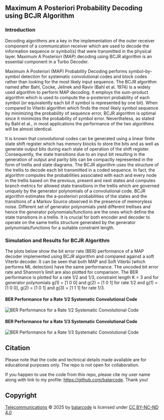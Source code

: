 ## Maximum A Posteriori Probability Decoding using BCJR Algorithm

### Introduction

Decoding algorithms are a key in the implementation of the outer receiver component of a communication receiver which are used to decode the information sequence or symbol(s) that were transmitted in the physical layer. Maximum A Posteriori (MAP) decoding using BCJR algorithm is an essential component in a Turbo Decoder.

Maximum A Posteriori (MAP) Probability Decoding performs symbol-by-symbol detection for systematic convolutional codes and block codes rather than looking for the most likely input sequence. The BCJR algorithm named after Bahl, Cocke, Jelinek and Raviv (Bahl et al. 1974) is a widely used algorithm to perform MAP decoding. It employs the sum-product algorithm which is used to compute the a-posteriori probability of each symbol (or equivalently each bit if symbol is represented by one bit). When compared to Viterbi algorithm which finds the most likely symbol sequence by minimizing the probability of sequence error, BCJR algorithm is optimal since it minimizes the probability of symbol error. Nevertheless, as stated by Bahl et al., in most applications the performance of the two algorithms will be almost identical.

It is known that convolutional codes can be generated using a linear finite state shift register which has memory blocks to store the bits and as well as generate output bits during each state of operation of the shift register. Consequently, the state transitions due to an input bit resulting in the generation of output and parity bits can be compactly represented in the form of trellis and state diagrams. The BCJR algorithm uses the structure of the trellis to decode each bit transmitted in a coded sequence. In fact, the algorithm computes the probabilities associated with each and every node in the trellis based on the previous, present and next states and computes branch metrics for allowed state transitions in the trellis which are governed uniquely by the generator polynomials of a convolutional code. BCJR algorithm estimates the a-posteriori probabilities of the states and the transitions of a Markov Source observed in the presence of memoryless noise. Different set of generator polynomials yield different trellises and hence the generator polynomials/functions are the ones which define the state transitions in a trellis. It is crucial for both encoder and decoder to operate on the same trellis structure generated by the generator polynomials/functions for a suitable constraint length.

### Simulation and Results for BCJR Algorithm

The plots below show the bit error rate (BER) performance of a MAP decoder implemented using BCJR algorithm and compared against a soft Viterbi decoder. It can be seen that both MAP and Soft Viterbi (which performs ML detection) have the same performance. The uncoded bit error rate and Shannon’s limit are also plotted for comparison. The BER performance is plotted for a rate 1/2 and 1/3, constraint length K = 3 and for generator polynomials g(1) = [1 0 0] and g(2) = [1 0 1] for rate 1/2 and g(1) = [1 0 0], g(2) = [1 0 1] and g(3) = [1 1 1] for rate 1/3.

#### BER Performance for a Rate 1/2 Systematic Convolutional Code

![BER Performance for a Rate 1/2 Systematic Convolutional Code](results/figure_MAP_BER_rate_1_by_2.png)

#### BER Performance for a Rate 1/3 Systematic Convolutional Code

![BER Performance for a Rate 1/3 Systematic Convolutional Code](results/figure_MAP_BER_rate_1_by_3.png)

## Citation

Please note that the code and technical details made available are for educational purposes only. The repo is not open for collaboration.

If you happen to use the code from this repo, please cite my user name along with link to my profile: https://github.com/balarcode. Thank you!

## Copyright

<a href="https://github.com/balarcode/telecommunications">Telecommunications</a> © 2025 by <a href="https://github.com/balarcode">balarcode</a> is licensed under <a href="https://creativecommons.org/licenses/by-nc-nd/4.0/">CC BY-NC-ND 4.0</a>

<img src="https://mirrors.creativecommons.org/presskit/icons/cc.svg" alt="" style="max-width: 1em;max-height:1em;margin-left: .2em;"><img src="https://mirrors.creativecommons.org/presskit/icons/by.svg" alt="" style="max-width: 1em;max-height:1em;margin-left: .2em;"><img src="https://mirrors.creativecommons.org/presskit/icons/nc.svg" alt="" style="max-width: 1em;max-height:1em;margin-left: .2em;"><img src="https://mirrors.creativecommons.org/presskit/icons/nd.svg" alt="" style="max-width: 1em;max-height:1em;margin-left: .2em;">
